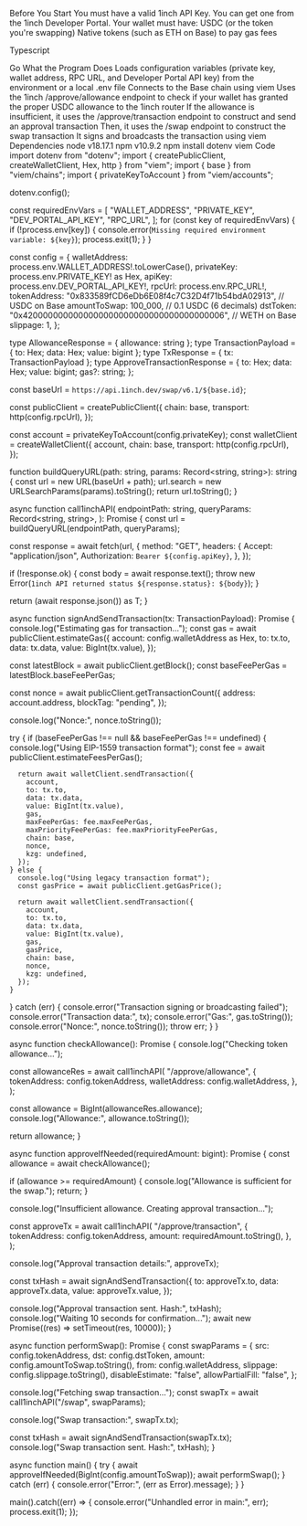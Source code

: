 Before You Start
You must have a valid 1inch API Key. You can get one from the 1inch Developer Portal.
Your wallet must have:
USDC (or the token you're swapping)
Native tokens (such as ETH on Base) to pay gas fees

Typescript

Go
What the Program Does
Loads configuration variables (private key, wallet address, RPC URL, and Developer Portal API key) from the environment or a local .env file
Connects to the Base chain using viem
Uses the 1inch /approve/allowance endpoint to check if your wallet has granted the proper USDC allowance to the 1inch router
If the allowance is insufficient, it uses the /approve/transaction endpoint to construct and send an approval transaction
Then, it uses the /swap endpoint to construct the swap transaction
It signs and broadcasts the transaction using viem
Dependencies
node v18.17.1
npm v10.9.2
npm install dotenv viem
Code
import dotenv from "dotenv";
import { createPublicClient, createWalletClient, Hex, http } from "viem";
import { base } from "viem/chains";
import { privateKeyToAccount } from "viem/accounts";

dotenv.config();

const requiredEnvVars = [
  "WALLET_ADDRESS",
  "PRIVATE_KEY",
  "DEV_PORTAL_API_KEY",
  "RPC_URL",
];
for (const key of requiredEnvVars) {
  if (!process.env[key]) {
    console.error(`Missing required environment variable: ${key}`);
    process.exit(1);
  }
}

const config = {
  walletAddress: process.env.WALLET_ADDRESS!.toLowerCase(),
  privateKey: process.env.PRIVATE_KEY! as Hex,
  apiKey: process.env.DEV_PORTAL_API_KEY!,
  rpcUrl: process.env.RPC_URL!,
  tokenAddress: "0x833589fCD6eDb6E08f4c7C32D4f71b54bdA02913", // USDC on Base
  amountToSwap: 100_000, // 0.1 USDC (6 decimals)
  dstToken: "0x4200000000000000000000000000000000000006", // WETH on Base
  slippage: 1,
};

type AllowanceResponse = { allowance: string };
type TransactionPayload = { to: Hex; data: Hex; value: bigint };
type TxResponse = { tx: TransactionPayload };
type ApproveTransactionResponse = {
  to: Hex;
  data: Hex;
  value: bigint;
  gas?: string;
};

const baseUrl = `https://api.1inch.dev/swap/v6.1/${base.id}`;

const publicClient = createPublicClient({
  chain: base,
  transport: http(config.rpcUrl),
});

const account = privateKeyToAccount(config.privateKey);
const walletClient = createWalletClient({
  account,
  chain: base,
  transport: http(config.rpcUrl),
});

function buildQueryURL(path: string, params: Record<string, string>): string {
  const url = new URL(baseUrl + path);
  url.search = new URLSearchParams(params).toString();
  return url.toString();
}

async function call1inchAPI<T>(
  endpointPath: string,
  queryParams: Record<string, string>,
): Promise<T> {
  const url = buildQueryURL(endpointPath, queryParams);

  const response = await fetch(url, {
    method: "GET",
    headers: {
      Accept: "application/json",
      Authorization: `Bearer ${config.apiKey}`,
    },
  });

  if (!response.ok) {
    const body = await response.text();
    throw new Error(`1inch API returned status ${response.status}: ${body}`);
  }

  return (await response.json()) as T;
}

async function signAndSendTransaction(tx: TransactionPayload): Promise<string> {
  console.log("Estimating gas for transaction...");
  const gas = await publicClient.estimateGas({
    account: config.walletAddress as Hex,
    to: tx.to,
    data: tx.data,
    value: BigInt(tx.value),
  });

  const latestBlock = await publicClient.getBlock();
  const baseFeePerGas = latestBlock.baseFeePerGas;

  const nonce = await publicClient.getTransactionCount({
    address: account.address,
    blockTag: "pending",
  });

  console.log("Nonce:", nonce.toString());

  try {
    if (baseFeePerGas !== null && baseFeePerGas !== undefined) {
      console.log("Using EIP-1559 transaction format");
      const fee = await publicClient.estimateFeesPerGas();

      return await walletClient.sendTransaction({
        account,
        to: tx.to,
        data: tx.data,
        value: BigInt(tx.value),
        gas,
        maxFeePerGas: fee.maxFeePerGas,
        maxPriorityFeePerGas: fee.maxPriorityFeePerGas,
        chain: base,
        nonce,
        kzg: undefined,
      });
    } else {
      console.log("Using legacy transaction format");
      const gasPrice = await publicClient.getGasPrice();

      return await walletClient.sendTransaction({
        account,
        to: tx.to,
        data: tx.data,
        value: BigInt(tx.value),
        gas,
        gasPrice,
        chain: base,
        nonce,
        kzg: undefined,
      });
    }
  } catch (err) {
    console.error("Transaction signing or broadcasting failed");
    console.error("Transaction data:", tx);
    console.error("Gas:", gas.toString());
    console.error("Nonce:", nonce.toString());
    throw err;
  }
}

async function checkAllowance(): Promise<bigint> {
  console.log("Checking token allowance...");

  const allowanceRes = await call1inchAPI<AllowanceResponse>(
    "/approve/allowance",
    {
      tokenAddress: config.tokenAddress,
      walletAddress: config.walletAddress,
    },
  );

  const allowance = BigInt(allowanceRes.allowance);
  console.log("Allowance:", allowance.toString());

  return allowance;
}

async function approveIfNeeded(requiredAmount: bigint): Promise<void> {
  const allowance = await checkAllowance();

  if (allowance >= requiredAmount) {
    console.log("Allowance is sufficient for the swap.");
    return;
  }

  console.log("Insufficient allowance. Creating approval transaction...");

  const approveTx = await call1inchAPI<ApproveTransactionResponse>(
    "/approve/transaction",
    {
      tokenAddress: config.tokenAddress,
      amount: requiredAmount.toString(),
    },
  );

  console.log("Approval transaction details:", approveTx);

  const txHash = await signAndSendTransaction({
    to: approveTx.to,
    data: approveTx.data,
    value: approveTx.value,
  });

  console.log("Approval transaction sent. Hash:", txHash);
  console.log("Waiting 10 seconds for confirmation...");
  await new Promise((res) => setTimeout(res, 10000));
}

async function performSwap(): Promise<void> {
  const swapParams = {
    src: config.tokenAddress,
    dst: config.dstToken,
    amount: config.amountToSwap.toString(),
    from: config.walletAddress,
    slippage: config.slippage.toString(),
    disableEstimate: "false",
    allowPartialFill: "false",
  };

  console.log("Fetching swap transaction...");
  const swapTx = await call1inchAPI<TxResponse>("/swap", swapParams);

  console.log("Swap transaction:", swapTx.tx);

  const txHash = await signAndSendTransaction(swapTx.tx);
  console.log("Swap transaction sent. Hash:", txHash);
}

async function main() {
  try {
    await approveIfNeeded(BigInt(config.amountToSwap));
    await performSwap();
  } catch (err) {
    console.error("Error:", (err as Error).message);
  }
}

main().catch((err) => {
  console.error("Unhandled error in main:", err);
  process.exit(1);
});